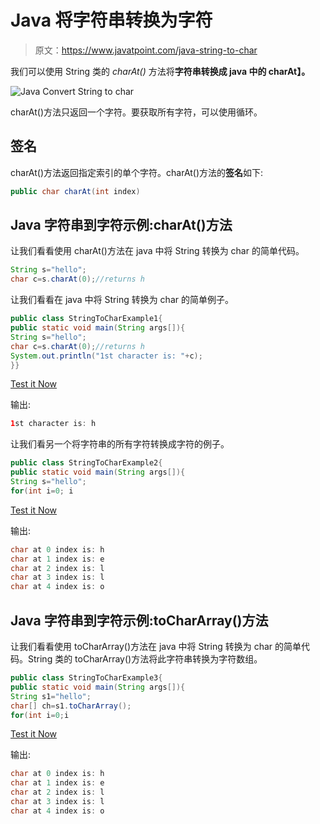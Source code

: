 # Java 将字符串转换为字符

> 原文：<https://www.javatpoint.com/java-string-to-char>

我们可以使用 String 类的 *charAt()* 方法将**字符串转换成 java 中的 charAt】。**

![Java Convert String to char](../img/caa303b099f9833cd97c51e761c5b860.png)

charAt()方法只返回一个字符。要获取所有字符，可以使用循环。

## 签名

charAt()方法返回指定索引的单个字符。charAt()方法的**签名**如下:

```java
public char charAt(int index)

```

## Java 字符串到字符示例:charAt()方法

让我们看看使用 charAt()方法在 java 中将 String 转换为 char 的简单代码。

```java
String s="hello";
char c=s.charAt(0);//returns h

```

让我们看看在 java 中将 String 转换为 char 的简单例子。

```java
public class StringToCharExample1{
public static void main(String args[]){
String s="hello";
char c=s.charAt(0);//returns h
System.out.println("1st character is: "+c);
}}

```

[Test it Now](https://compiler.javatpoint.com/opr/test.jsp?filename=StringToCharExample1)

输出:

```java
1st character is: h

```

让我们看另一个将字符串的所有字符转换成字符的例子。

```java
public class StringToCharExample2{
public static void main(String args[]){
String s="hello";  
for(int i=0; i
```

[Test it Now](https://compiler.javatpoint.com/opr/test.jsp?filename=StringToCharExample2)

输出:

```java
char at 0 index is: h
char at 1 index is: e
char at 2 index is: l
char at 3 index is: l
char at 4 index is: o

```

## Java 字符串到字符示例:toCharArray()方法

让我们看看使用 toCharArray()方法在 java 中将 String 转换为 char 的简单代码。String 类的 toCharArray()方法将此字符串转换为字符数组。

```java
public class StringToCharExample3{
public static void main(String args[]){
String s1="hello";  
char[] ch=s1.toCharArray();  
for(int i=0;i
```

[Test it Now](https://compiler.javatpoint.com/opr/test.jsp?filename=StringToCharExample3)

输出:

```java
char at 0 index is: h
char at 1 index is: e
char at 2 index is: l
char at 3 index is: l
char at 4 index is: o

```